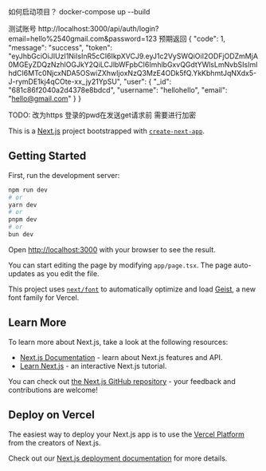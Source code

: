 如何启动项目？
docker-compose up --build

测试账号
http://localhost:3000/api/auth/login?email=hello%2540gmail.com&password=123
预期返回
{
  "code": 1,
  "message": "success",
  "token": "eyJhbGciOiJIUzI1NiIsInR5cCI6IkpXVCJ9.eyJ1c2VySWQiOiI2ODFjODZmMjA0MGEyZDQzNzhlOGJkY2QiLCJlbWFpbCI6ImhlbGxvQGdtYWlsLmNvbSIsImlhdCI6MTc0NjcxNDA5OSwiZXhwIjoxNzQ3MzE4ODk5fQ.YkKbhmtJqNXdx5-J-rymDE1kj4qCOte-xx_jy21YpSU",
  "user": {
    "_id": "681c86f2040a2d4378e8bdcd",
    "username": "hellohello",
    "email": "hello@gmail.com"
  }
}

TODO: 
改为https
登录的pwd在发送get请求前 需要进行加密


This is a [Next.js](https://nextjs.org) project bootstrapped with [`create-next-app`](https://nextjs.org/docs/app/api-reference/cli/create-next-app).

## Getting Started

First, run the development server:

```bash
npm run dev
# or
yarn dev
# or
pnpm dev
# or
bun dev
```

Open [http://localhost:3000](http://localhost:3000) with your browser to see the result.

You can start editing the page by modifying `app/page.tsx`. The page auto-updates as you edit the file.

This project uses [`next/font`](https://nextjs.org/docs/app/building-your-application/optimizing/fonts) to automatically optimize and load [Geist](https://vercel.com/font), a new font family for Vercel.

## Learn More

To learn more about Next.js, take a look at the following resources:

- [Next.js Documentation](https://nextjs.org/docs) - learn about Next.js features and API.
- [Learn Next.js](https://nextjs.org/learn) - an interactive Next.js tutorial.

You can check out [the Next.js GitHub repository](https://github.com/vercel/next.js) - your feedback and contributions are welcome!

## Deploy on Vercel

The easiest way to deploy your Next.js app is to use the [Vercel Platform](https://vercel.com/new?utm_medium=default-template&filter=next.js&utm_source=create-next-app&utm_campaign=create-next-app-readme) from the creators of Next.js.

Check out our [Next.js deployment documentation](https://nextjs.org/docs/app/building-your-application/deploying) for more details.
